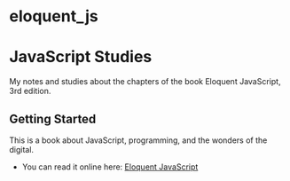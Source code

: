 # eloquent_js



# JavaScript Studies

My notes and studies about the chapters of the book Eloquent JavaScript, 3rd edition.

## Getting Started

This is a book about JavaScript, programming, and the wonders of the digital. 
* You can read it online here: [Eloquent JavaScript](https://eloquentjavascript.net/index.html)
